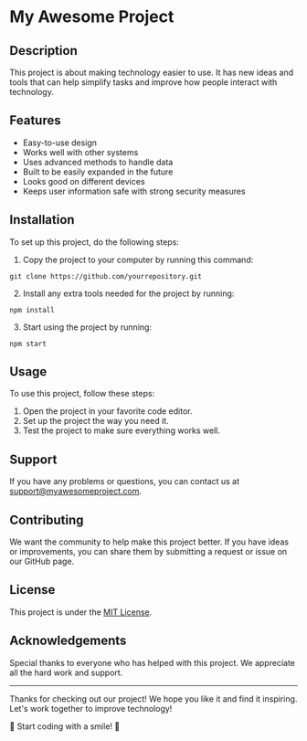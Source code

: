 # My Awesome Project

## Description

This project is about making technology easier to use. It has new ideas and tools that can help simplify tasks and improve how people interact with technology.

## Features

- Easy-to-use design
- Works well with other systems
- Uses advanced methods to handle data
- Built to be easily expanded in the future
- Looks good on different devices
- Keeps user information safe with strong security measures

## Installation

To set up this project, do the following steps:

1. Copy the project to your computer by running this command:
```
git clone https://github.com/yourrepository.git
```

2. Install any extra tools needed for the project by running:
```
npm install
```

3. Start using the project by running:
```
npm start
```

## Usage

To use this project, follow these steps:

1. Open the project in your favorite code editor.
2. Set up the project the way you need it.
3. Test the project to make sure everything works well.

## Support

If you have any problems or questions, you can contact us at [support@myawesomeproject.com](mailto:support@myawesomeproject.com).

## Contributing

We want the community to help make this project better. If you have ideas or improvements, you can share them by submitting a request or issue on our GitHub page.

## License

This project is under the [MIT License](LICENSE).

## Acknowledgements

Special thanks to everyone who has helped with this project. We appreciate all the hard work and support.

---

Thanks for checking out our project! We hope you like it and find it inspiring. Let's work together to improve technology!

🚀 Start coding with a smile! 🌟